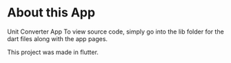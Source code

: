 # About this App

Unit Converter App
To view source code, simply go into the lib folder for the dart files along with the app pages.  

This project was made in flutter.
